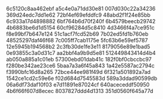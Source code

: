 6c5120c8aa462ebf
a5c4e0a71dd30e81
007d030c22a34236
369d24edc7dd1e62
72bf4ef69efddfc9
48abd2f1f24e85bb
6c933a17d4898882
6bf764b6d70f240f
6b4579beecb29742
4b6883be6d1d5154
60cf96284d5c8410
4d3466f4a7ce951c
f8e99bf7b647e124
51c1acf7fcd52b69
7b02ed5fd1b760eb
48525297daf46f68
7c005ff7cab1175e
5fc63b6e59ef5787
12e5945b194568b2
2c3fb30de1fe3e11
8179056e89e1bad5
0e93855c3a0d31c7
aa2bbf4a9b9d5e81
512449843414d4b4
ab050a885a1c01eb
57300ebd01dab41c
182f0bf0cbccbc97
f280be342ae23ce6
5baa7a3a6f45a843
1a42e5587ac2794c
f3990bfc16d8a265
72bce44ee981f49d
6f321a501892a7ad
1542ce1cd2c59e6e
f02d684d7545583d
589a3ddad90599db
06a6df73daf10f03
e7d11891e87024cf
640aceceddf50950
4b6f66f607d8ecec
8037827ddd4d1313
351d0560f645a77d

